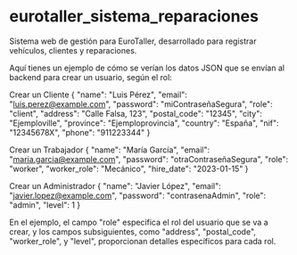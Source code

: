 # eurotaller_sistema_reparaciones
Sistema web de gestión para EuroTaller, desarrollado para registrar vehículos, clientes y reparaciones. 

Aquí tienes un ejemplo de cómo se verían los datos JSON que se envían al backend para crear un usuario, según el rol:

Crear un Cliente
{
  "name": "Luis Pérez",
  "email": "luis.perez@example.com",
  "password": "miContraseñaSegura",
  "role": "client",
  "address": "Calle Falsa, 123",
  "postal_code": "12345",
  "city": "Ejemploville",
  "province": "Ejemploprovincia",
  "country": "España",
  "nif": "12345678X",
  "phone": "911223344"
}

Crear un Trabajador
{
  "name": "María García",
  "email": "maria.garcia@example.com",
  "password": "otraContraseñaSegura",
  "role": "worker",
  "worker_role": "Mecánico",
  "hire_date": "2023-01-15"
}

Crear un Administrador
{
  "name": "Javier López",
  "email": "javier.lopez@example.com",
  "password": "contrasenaAdmin",
  "role": "admin",
  "level": 1
}

En el ejemplo, el campo "role" especifica el rol del usuario que se va a crear, y los campos subsiguientes, como "address", "postal_code", "worker_role", y "level", proporcionan detalles específicos para cada rol.